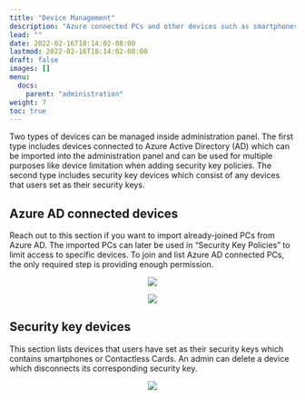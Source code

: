 ```yaml
---
title: "Device Management"
description: "Azure connected PCs and other devices such as smartphones and contactless cards."
lead: ""
date: 2022-02-16T18:14:02-08:00
lastmod: 2022-02-16T18:14:02-08:00
draft: false
images: []
menu:
  docs:
    parent: "administration"
weight: 7
toc: true
---
```


Two types of devices can be managed inside administration panel. The first type includes devices connected to Azure Active Directory (AD)
which can be imported into the administration panel and can be used for multiple purposes like device limitation when adding security key policies.
The second type includes security key devices which consist of any devices that users set as their security keys.

## Azure AD connected devices

Reach out to this section if you want to import already-joined PCs from Azure AD.
The imported PCs can later be used in “Security Key Policies” to limit access to specific devices.
To join and list Azure AD connected PCs, the only required step is providing enough permission.

<p align="center">
    <img src="/images/vendor/Panel/DeviceManagement1.png">
</p>

<p align="center">
    <img src="/images/vendor/Panel/DeviceManagement2.png">
</p>

## Security key devices

This section lists devices that users have set as their security keys which contains smartphones or Contactless Cards.
An admin can delete a device which disconnects its corresponding security key.

<p align="center">
    <img src="/images/vendor/Panel/devicemanagemnet_security.png">
</p>

